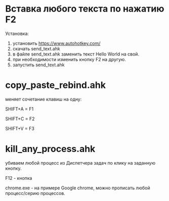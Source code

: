 # Вставка любого текста по нажатию F2

Установка:

1. установить https://www.autohotkey.com/
2. скачать send_text.ahk
3. в файле send_text.ahk заменить текст Hello World на свой.
4. при необходимости изменить кнопку F2 на другую.
5. запустить send_text.ahk

# copy_paste_rebind.ahk
меняет сочетание клавиш на одну:

SHIFT+A = F1

SHIFT+C = F2

SHIFT+V = F3

# kill_any_process.ahk
убиваем любой процесс из Диспетчера задач по клику на заданную кнопку.

F12 - кнопка

chrome.exe - на примере Google chrome, можно прописать любой процесс/серию процессов.

